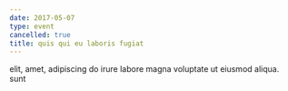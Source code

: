```yaml
---
date: 2017-05-07
type: event
cancelled: true
title: quis qui eu laboris fugiat
---
```

elit, amet, adipiscing do irure labore magna voluptate ut eiusmod aliqua. sunt